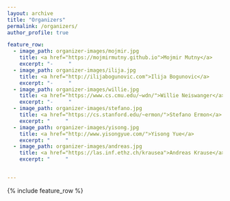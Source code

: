 ```yaml
---
layout: archive
title: "Organizers"
permalink: /organizers/
author_profile: true

feature_row:
  - image_path: organizer-images/mojmir.jpg
    title: <a href="https://mojmirmutny.github.io">Mojmir Mutny</a>
    excerpt: "-     "
  - image_path: organizer-images/ilija.jpg
    title: <a href="http://ilijabogunovic.com">Ilija Bogunovic</a>
    excerpt: "-     "
  - image_path: organizer-images/willie.jpg
    title: <a href="https://www.cs.cmu.edu/~wdn/">Willie Neiswanger</a>
    excerpt: "-     "
  - image_path: organizer-images/stefano.jpg
    title: <a href="https://cs.stanford.edu/~ermon/">Stefano Ermon</a>
    excerpt: "     "
  - image_path: organizer-images/yisong.jpg
    title: <a href="http://www.yisongyue.com/">Yisong Yue</a>
    excerpt: "     "
  - image_path: organizer-images/andreas.jpg
    title: <a href="https://las.inf.ethz.ch/krausea">Andreas Krause</a>
    excerpt: "     "


---
```



{% include feature_row %}
